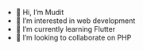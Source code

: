 - 👋 Hi, I’m Mudit
- 👀 I’m interested in web development 
- 🌱 I’m currently learning Flutter
- 💞️ I’m looking to collaborate on PHP

<!---
bafnam/bafnam is a ✨ special ✨ repository because its `README.md` (this file) appears on your GitHub profile.
You can click the Preview link to take a look at your changes.
--->
